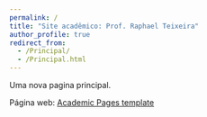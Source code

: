 ```yaml
---
permalink: /
title: "Site acadêmico: Prof. Raphael Teixeira"
author_profile: true
redirect_from: 
  - /Principal/
  - /Principal.html
---
```


Uma nova pagina principal.

Página web: [Academic Pages template](https://github.com/academicpages/academicpages.github.io)